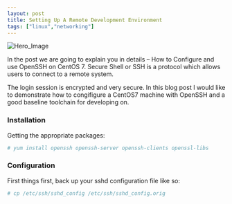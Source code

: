 ```yaml
---
layout: post
title: Setting Up A Remote Development Environment
tags: ["linux","networking"]
---
```


![Hero_Image](https://tecadmin.net/wp-content/uploads/2014/01/ssh-large-image.gif "hero_image")

In the post we are going to explain you in details – How to Configure and use OpenSSH on CentOS 7. Secure Shell or SSH is a protocol which allows users to connect to a remote system.

The login session is encrypted and very secure. In this blog post I would like to demonstrate how to congifigure a CentOS7 machine with OpenSSH and a good baseline toolchain for developing on.

### Installation

Getting the appropriate packages:

```bash
# yum install openssh openssh-server openssh-clients openssl-libs
```


### Configuration

First things first, back up your sshd configuration file like so:

```bash
# cp /etc/ssh/sshd_config /etc/ssh/sshd_config.orig
```
